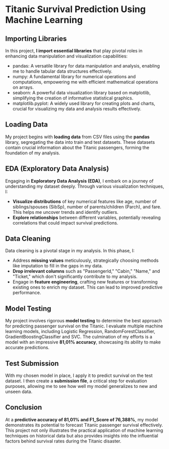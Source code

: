 # Titanic Survival Prediction Using Machine Learning
## Importing Libraries
In this project, **I import essential libraries** that play pivotal roles in enhancing data manipulation and visualization capabilities:
  * pandas: A versatile library for data manipulation and analysis, enabling me to handle tabular data structures effectively.
  * numpy: A fundamental library for numerical operations and computations, empowering me with efficient mathematical operations on arrays.
  * seaborn: A powerful data visualization library based on matplotlib, simplifying the creation of informative statistical graphics.
  * matplotlib.pyplot: A widely used library for creating plots and charts, crucial for visualizing my data and analysis results effectively.
  
## Loading Data
My project begins with **loading data** from CSV files using the **pandas** library, segregating the data into train and test datasets. These datasets contain crucial information about the Titanic passengers, 
forming the foundation of my analysis.

## EDA (Exploratory Data Analysis)
Engaging in **Exploratory Data Analysis (EDA)**, I embark on a journey of understanding my dataset deeply. Through various visualization techniques, I:
  * **Visualize distributions** of key numerical features like age, number of siblings/spouses (SibSp), number of parents/children (Parch), and fare. This helps me uncover trends and identify outliers.
  * **Explore relationships** between different variables, potentially revealing correlations that could impact survival predictions.

## Data Cleaning
Data cleaning is a pivotal stage in my analysis. In this phase, I:
  * Address **missing values** meticulously, strategically choosing methods like imputation to fill in the gaps in my data.
  * **Drop irrelevant columns** such as "PassengerId," "Cabin," "Name," and "Ticket," which don't significantly contribute to my analysis.
  * Engage in **feature engineering**, crafting new features or transforming existing ones to enrich my dataset. This can lead to improved predictive performance.

## Model Testing
My project involves rigorous **model testing** to determine the best approach for predicting passenger survival on the Titanic. I evaluate multiple machine learning models, including Logistic Regression, RandomForestClassifier, GradientBoostingClassifier and SVC. The culmination of my efforts is a model with an impressive **81,01% accuracy**, showcasing its ability to make accurate predictions.

## Test Submission
With my chosen model in place, I apply it to predict survival on the test dataset. I then create a **submission file**, a critical step for evaluation purposes, allowing me to see how well my model generalizes to new and unseen data.

## Conclusion
At a **predictive accuracy of 81,01% and F1_Score of 76,388%**, my model demonstrates its potential to forecast Titanic passenger survival effectively. This project not only illustrates the practical application of machine learning techniques on historical data but also provides insights into the influential factors behind survival rates during the Titanic disaster.
